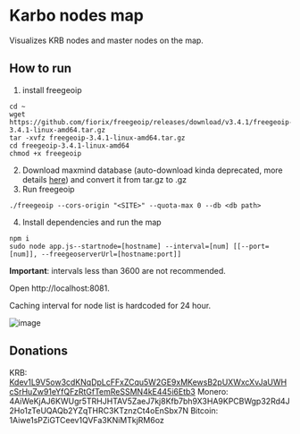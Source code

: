 # Karbo nodes map

Visualizes KRB nodes and master nodes on the map.


## How to run
1. install freegeoip
```
cd ~
wget https://github.com/fiorix/freegeoip/releases/download/v3.4.1/freegeoip-3.4.1-linux-amd64.tar.gz
tar -xvfz freegeoip-3.4.1-linux-amd64.tar.gz
cd freegeoip-3.4.1-linux-amd64
chmod +x freegeoip
```

2. Download maxmind database (auto-download kinda deprecated, more details [here](https://blog.maxmind.com/2019/12/18/significant-changes-to-accessing-and-using-geolite2-databases/)) and convert it from tar.gz to .gz
3. Run freegeoip
```
./freegeoip --cors-origin "<SITE>" --quota-max 0 --db <db path>
```
4. Install dependencies and run the map
```
npm i
sudo node app.js--startnode=[hostname] --interval=[num] [[--port=[num]], --freegeoserverUrl=[hostname:port]]
```

**Important**: intervals less than 3600 are not recommended.

Open http://localhost:8081.

Caching interval for node list is hardcoded for 24 hour.

![image](https://user-images.githubusercontent.com/3770296/43669800-83a4441a-978e-11e8-8966-b92856e8adf8.png)

## Donations
KRB: [Kdev1L9V5ow3cdKNqDpLcFFxZCqu5W2GE9xMKewsB2pUXWxcXvJaUWHcSrHuZw91eYfQFzRtGfTemReSSMN4kE445i6Etb3](karbowanec:Kdev1L9V5ow3cdKNqDpLcFFxZCqu5W2GE9xMKewsB2pUXWxcXvJaUWHcSrHuZw91eYfQFzRtGfTemReSSMN4kE445i6Etb3)
Monero: 4AiWeKjAJ6KWUgr5TRHJHTAV5ZaeJ7kj8Kfb7bh9X3HA9KPCBWgp32Rd4J2Ho1zTeUQAQb2YZqTHRC3KTznzCt4oEnSbx7N
Bitcoin: 1Aiwe1sPZiGTCeev1QVFa3KNiMTkjRM6oz
